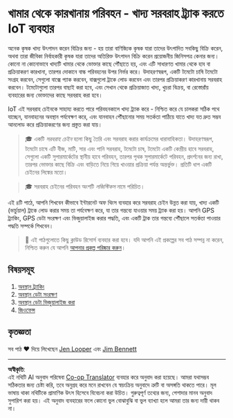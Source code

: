 <!--
CO_OP_TRANSLATOR_METADATA:
{
  "original_hash": "e978534a245b000725ed2a048f943213",
  "translation_date": "2025-08-27T14:24:53+00:00",
  "source_file": "3-transport/README.md",
  "language_code": "bn"
}
-->
# খামার থেকে কারখানায় পরিবহন - খাদ্য সরবরাহ ট্র্যাক করতে IoT ব্যবহার

অনেক কৃষক খাদ্য উৎপাদন করেন বিক্রির জন্য - হয় তারা বাণিজ্যিক কৃষক যারা তাদের উৎপাদিত সবকিছু বিক্রি করেন, অথবা তারা জীবিকা নির্বাহকারী কৃষক যারা তাদের অতিরিক্ত উৎপাদন বিক্রি করেন প্রয়োজনীয় জিনিসপত্র কেনার জন্য। কোনো না কোনোভাবে খাদ্যটি খামার থেকে ভোক্তার কাছে পৌঁছাতে হয়, এবং এটি সাধারণত খামার থেকে হাব বা প্রক্রিয়াকরণ কারখানা, তারপর দোকানে বাল্ক পরিবহনের উপর নির্ভর করে। উদাহরণস্বরূপ, একটি টমেটো চাষি টমেটো সংগ্রহ করবেন, সেগুলো বাক্সে প্যাক করবেন, বাক্সগুলো ট্রাকে লোড করবেন এবং তারপর প্রক্রিয়াকরণ কারখানায় সরবরাহ করবেন। টমেটোগুলো তারপর বাছাই করা হবে, এবং সেখান থেকে প্রক্রিয়াজাত খাদ্য, খুচরা বিক্রয়, বা রেস্তোরাঁয় ব্যবহারের জন্য ভোক্তাদের কাছে সরবরাহ করা হবে।

IoT এই সরবরাহ চেইনকে সাহায্য করতে পারে পরিবহনকালে খাদ্য ট্র্যাক করে - নিশ্চিত করে যে চালকরা সঠিক পথে যাচ্ছেন, যানবাহনের অবস্থান পর্যবেক্ষণ করে, এবং যানবাহন পৌঁছানোর সময় সতর্কতা পাঠিয়ে যাতে খাদ্য যত দ্রুত সম্ভব আনলোড করে প্রক্রিয়াকরণের জন্য প্রস্তুত করা যায়।

> 🎓 একটি *সরবরাহ চেইন* হলো কিছু তৈরি এবং সরবরাহ করার কার্যক্রমের ধারাবাহিকতা। উদাহরণস্বরূপ, টমেটো চাষে এটি বীজ, মাটি, সার এবং পানি সরবরাহ, টমেটো চাষ, টমেটো একটি কেন্দ্রীয় হাবে সরবরাহ, সেগুলো একটি সুপারমার্কেটের স্থানীয় হাবে পরিবহন, তারপর পৃথক সুপারমার্কেটে পরিবহন, প্রদর্শনের জন্য রাখা, তারপর ভোক্তার কাছে বিক্রি এবং বাড়িতে নিয়ে গিয়ে খাওয়ার প্রক্রিয়া পর্যন্ত অন্তর্ভুক্ত। প্রতিটি ধাপ একটি চেইনের লিঙ্কের মতো।

> 🎓 সরবরাহ চেইনের পরিবহন অংশটি *লজিস্টিকস* নামে পরিচিত।

এই ৪টি পাঠে, আপনি শিখবেন কীভাবে ইন্টারনেট অফ থিংস ব্যবহার করে সরবরাহ চেইন উন্নত করা যায়, খাদ্য একটি (ভার্চুয়াল) ট্রাকে লোড করার সময় তা পর্যবেক্ষণ করে, যা তার গন্তব্যে যাওয়ার সময় ট্র্যাক করা হয়। আপনি GPS ট্র্যাকিং, GPS ডেটা সংরক্ষণ এবং ভিজুয়ালাইজ করার পদ্ধতি, এবং একটি ট্রাক তার গন্তব্যে পৌঁছালে সতর্কতা পাওয়ার পদ্ধতি সম্পর্কে শিখবেন।

> 💁 এই পাঠগুলোতে কিছু ক্লাউড রিসোর্স ব্যবহার করা হবে। যদি আপনি এই প্রকল্পের সব পাঠ সম্পন্ন না করেন, নিশ্চিত করুন যে আপনি [আপনার প্রকল্প পরিষ্কার করুন](../clean-up.md)।

## বিষয়সমূহ

1. [অবস্থান ট্র্যাকিং](lessons/1-location-tracking/README.md)  
1. [অবস্থান ডেটা সংরক্ষণ](lessons/2-store-location-data/README.md)  
1. [অবস্থান ডেটা ভিজুয়ালাইজ করা](lessons/3-visualize-location-data/README.md)  
1. [জিওফেন্স](lessons/4-geofences/README.md)  

## কৃতজ্ঞতা

সব পাঠ ♥️ দিয়ে লিখেছেন [Jen Looper](https://github.com/jlooper) এবং [Jim Bennett](https://GitHub.com/JimBobBennett)

---

**অস্বীকৃতি**:  
এই নথিটি AI অনুবাদ পরিষেবা [Co-op Translator](https://github.com/Azure/co-op-translator) ব্যবহার করে অনুবাদ করা হয়েছে। আমরা যথাসম্ভব সঠিকতার জন্য চেষ্টা করি, তবে অনুগ্রহ করে মনে রাখবেন যে স্বয়ংক্রিয় অনুবাদে ত্রুটি বা অসঙ্গতি থাকতে পারে। মূল ভাষায় থাকা নথিটিকে প্রামাণিক উৎস হিসেবে বিবেচনা করা উচিত। গুরুত্বপূর্ণ তথ্যের জন্য, পেশাদার মানব অনুবাদ সুপারিশ করা হয়। এই অনুবাদ ব্যবহারের ফলে কোনো ভুল বোঝাবুঝি বা ভুল ব্যাখ্যা হলে আমরা তার জন্য দায়ী থাকব না।
